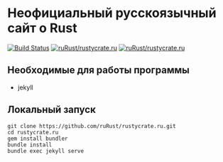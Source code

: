 # Неофициальный русскоязычный сайт о Rust

[![Build Status](https://travis-ci.org/ruRust/rustycrate.ru.svg?branch=master)](https://travis-ci.org/ruRust/rustycrate.ru)
[![ruRust/rustycrate.ru](http://issuestats.com/github/ruRust/rustycrate.ru/badge/pr?style=flat)](http://issuestats.com/github/ruRust/rustycrate.ru)
[![ruRust/rustycrate.ru](http://issuestats.com/github/ruRust/rustycrate.ru/badge/issue?style=flat)](http://issuestats.com/github/ruRust/rustycrate.ru)

## Необходимые для работы программы

* jekyll

## Локальный запуск

```
git clone https://github.com/ruRust/rustycrate.ru.git
cd rustycrate.ru
gem install bundler
bundle install
bundle exec jekyll serve
```
